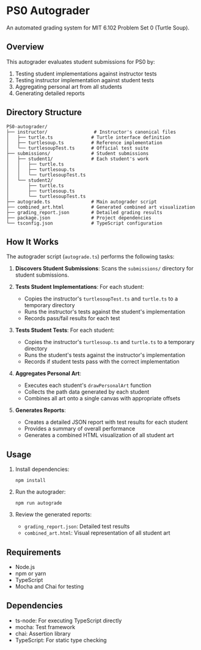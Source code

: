 # PS0 Autograder

An automated grading system for MIT 6.102 Problem Set 0 (Turtle Soup).

## Overview

This autograder evaluates student submissions for PS0 by:

1. Testing student implementations against instructor tests
2. Testing instructor implementation against student tests
3. Aggregating personal art from all students
4. Generating detailed reports

## Directory Structure

```
PS0-autograder/
├── instructor/                 # Instructor's canonical files
│   ├── turtle.ts              # Turtle interface definition
│   ├── turtlesoup.ts          # Reference implementation
│   └── turtlesoupTest.ts      # Official test suite
├── submissions/               # Student submissions
│   ├── student1/              # Each student's work
│   │   ├── turtle.ts
│   │   ├── turtlesoup.ts
│   │   └── turtlesoupTest.ts
│   └── student2/
│       ├── turtle.ts
│       ├── turtlesoup.ts
│       └── turtlesoupTest.ts
├── autograde.ts               # Main autograder script
├── combined_art.html          # Generated combined art visualization
├── grading_report.json        # Detailed grading results
├── package.json               # Project dependencies
└── tsconfig.json              # TypeScript configuration
```

## How It Works

The autograder script (`autograde.ts`) performs the following tasks:

1. **Discovers Student Submissions**: Scans the `submissions/` directory for student submissions.

2. **Tests Student Implementations**: For each student:

   - Copies the instructor's `turtlesoupTest.ts` and `turtle.ts` to a temporary directory
   - Runs the instructor's tests against the student's implementation
   - Records pass/fail results for each test

3. **Tests Student Tests**: For each student:

   - Copies the instructor's `turtlesoup.ts` and `turtle.ts` to a temporary directory
   - Runs the student's tests against the instructor's implementation
   - Records if student tests pass with the correct implementation

4. **Aggregates Personal Art**:

   - Executes each student's `drawPersonalArt` function
   - Collects the path data generated by each student
   - Combines all art onto a single canvas with appropriate offsets

5. **Generates Reports**:
   - Creates a detailed JSON report with test results for each student
   - Provides a summary of overall performance
   - Generates a combined HTML visualization of all student art

## Usage

1. Install dependencies:

   ```
   npm install
   ```

2. Run the autograder:

   ```
   npm run autograde
   ```

3. Review the generated reports:
   - `grading_report.json`: Detailed test results
   - `combined_art.html`: Visual representation of all student art

## Requirements

- Node.js
- npm or yarn
- TypeScript
- Mocha and Chai for testing

## Dependencies

- ts-node: For executing TypeScript directly
- mocha: Test framework
- chai: Assertion library
- TypeScript: For static type checking
